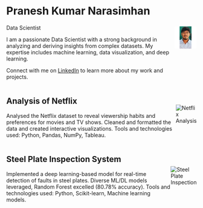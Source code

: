 <!DOCTYPE html>
<html>
<head>
<style>
.container {
  display: flex;
  align-items: center;
  justify-content: space-between;
}

.text {
  flex: 1;
  padding: 20px;
}

.image {
  flex: 1;
  max-width: 300px; /* Adjust the image width */
  text-align: right;
}

.image img {
  max-width: 100%;
  border-radius: 5px; /* Add a border radius for a nice effect */
}
</style>
</head>
<body>

<div class="container">
  <div class="text">
    <h1>Pranesh Kumar Narasimhan</h1>
    <p>Data Scientist</p>
    <p>I am a passionate Data Scientist with a strong background in analyzing and deriving insights from complex datasets. My expertise includes machine learning, data visualization, and deep learning.</p>
    <p>Connect with me on <a href="https://www.linkedin.com/in/pranesh-narasimhan">LinkedIn</a> to learn more about my work and projects.</p>
  </div>
  <div class="image">
    <img src="images/pranesh-1.jpeg" alt="Profile Picture" width="150" style="float: right; margin-left: 20px; border-radius: 5px;">
  </div>
</div>

<div class="container">
  <div class="text">
    <h2>Analysis of Netflix</h2>
    <p>Analysed the Netflix dataset to reveal viewership habits and preferences for movies and TV shows. Cleaned and formatted the data and created interactive visualizations. Tools and technologies used: Python, Pandas, NumPy, Tableau.</p>
  </div>
  <div class="image">
    <img src="/images/netflix-analysis.png" alt="Netflix Analysis">
  </div>
</div>

<div class="container">
  <div class="text">
    <h2>Steel Plate Inspection System</h2>
    <p>Implemented a deep learning-based model for real-time detection of faults in steel plates. Diverse ML/DL models leveraged, Random Forest excelled (80.78% accuracy). Tools and technologies used: Python, Scikit-learn, Machine learning models.</p>
  </div>
  <div class="image">
    <img src="/images/steel-plate-inspection.png" alt="Steel Plate Inspection">
  </div>
</div>

</body>
</html>
